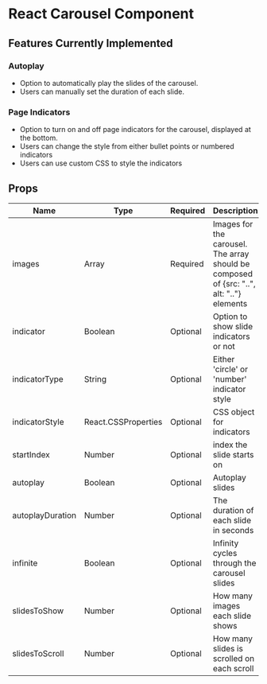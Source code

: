 # React Carousel Component

## Features Currently Implemented
### Autoplay
- Option to automatically play the slides of the carousel. 
- Users can manually set the duration of each slide.
### Page Indicators
- Option to turn on and off page indicators for the carousel, displayed at the bottom.
- Users can change the style from either bullet points or numbered indicators
- Users can use custom CSS to style the indicators
## Props

| Name             | Type                | Required | Description                                                                              | Default  |
|------------------|---------------------|----------|------------------------------------------------------------------------------------------|----------|
| images           | Array               | Required | Images for the carousel. The array should be composed of {src: "..", alt: ".."} elements |          |
| indicator        | Boolean             | Optional | Option to show slide indicators or not                                                   | False    |
| indicatorType    | String              | Optional | Either 'circle' or 'number' indicator style                                              | 'circle' |
| indicatorStyle   | React.CSSProperties | Optional | CSS object for indicators                                                                |          |
| startIndex       | Number              | Optional | index the slide starts on                                                                | 0        |
| autoplay         | Boolean             | Optional | Autoplay slides                                                                          | False    |
| autoplayDuration | Number              | Optional | The duration of each slide in seconds                                                    | 2        |
| infinite         | Boolean             | Optional | Infinity cycles through the carousel slides                                              | True     |
| slidesToShow     | Number              | Optional | How many images each slide shows                                                         | 1        |
| slidesToScroll   | Number              | Optional | How many slides is scrolled on each scroll                                               | 1        |